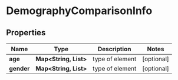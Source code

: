 # DemographyComparisonInfo


## Properties

| Name | Type | Description | Notes |
|------------ | ------------- | ------------- | -------------|
**age** | **Map<String, List<Integer>>** | type of element |[optional]|
**gender** | **Map<String, List<Integer>>** | type of element |[optional]|